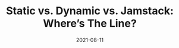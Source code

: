 ---
title: "Static vs. Dynamic vs. Jamstack: Where’s The Line?"
date: 2021-08-11
external_link: https://css-tricks.com/static-vs-dynamic-vs-jamstack-wheres-the-line/
---